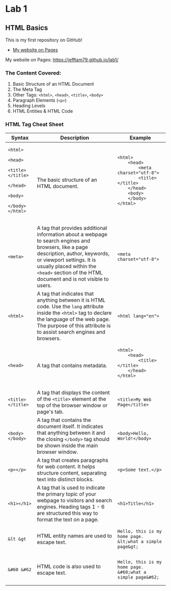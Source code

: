 # Lab 1
## HTML Basics

This is my first repository on GitHub!

- [My website on Pages](https://jefftam79.github.io/lab1/)

My website on Pages: https://jefftam79.github.io/lab1/

### The Content Covered:
1. Basic Structure of an HTML Document
2. The Meta Tag
3. Other Tags: `<html>`, `<head>`, `<title>`, `<body>`
4. Paragraph Elements (`<p>`)
5. Heading Levels
6. HTML Entities & HTML Code 

### HTML Tag Cheat Sheet
<table>
    <thead>
        <tr>
            <th>Syntax</th>
            <th>Description</th>
            <th>Example</th>
        </tr>
    </thead>
    <tbody>
        <tr>
            <td>
                <pre><code>&lt;html&gt;
    &lt;head&gt;
        &lt;title&gt;&lt;/title&gt;
    &lt;/head&gt;
    &lt;body&gt;
    &lt;/body&gt;
&lt;/html&gt;
                </code></pre>
            </td>
            <td>The basic structure of an HTML document.</td>
            <td>
                <pre><code>&lt;html&gt;
    &lt;head&gt;
        &lt;meta charset="utf-8"&gt;
        &lt;title&gt;&lt;/title&gt;
    &lt;/head&gt;
    &lt;body&gt;
    &lt;/body&gt;
&lt;/html&gt;
                </code></pre>
            </td>
        </tr>
        <tr>
            <td>
                <pre><code>&lt;meta&gt;</code></pre>
            </td>
            <td>A tag that provides additional information about a webpage to search engines and browsers, like a page description, author, keywords, or viewport settings. It is usually placed within the <code>&lt;head&gt;</code> section of the HTML document and is not visible to users.</td>
            <td>
                <pre><code>&lt;meta charset="utf-8"&gt;</code></pre>
            </td>
        </tr>
        <tr>
            <td>
                <pre><code>&lt;html&gt;</code></pre>
            </td>
            <td>A tag that indicates that anything between it is HTML code. Use the <code>lang</code> attribute inside the <code>&lt;html&gt;</code> tag to declare the language of the web page. The purpose of this attribute is to assist search engines and browsers.</td>
            <td>
                <pre><code>&lt;html lang="en"&gt;</code></pre>
            </td>
        </tr>
        <tr>
            <td>
                <pre><code>&lt;head&gt;</code></pre>
            </td>
            <td>A tag that contains metadata.</td>
            <td>
                <pre><code>&lt;html&gt;
    &lt;head&gt;
        &lt;title&gt;&lt;/title&gt;
    &lt;/head&gt;
&lt;/html&gt;
                </code></pre>
            </td>
        </tr>
        <tr>
            <td>
                <pre><code>&lt;title&gt;&lt;/title&gt;</code></pre>
            </td>
            <td>A tag that displays the content of the <code>&lt;title&gt;</code> element at the top of the browser window or page's tab.</td>
            <td>
                <pre><code>&lt;title&gt;My Web Page&lt;/title&gt;</code></pre>
            </td>
        </tr>
        <tr>
            <td>
                <pre><code>&lt;body&gt;&lt;/body&gt;</code></pre>
            </td>
            <td>A tag that contains the document itself. It indicates that anything between it and the closing <code>&lt;/body&gt;</code> tag should be shown inside the main browser window.</td>
            <td>
                <pre><code>&lt;body&gt;Hello, World!&lt;/body&gt;</code></pre>
            </td>
        </tr>
        <tr>
            <td>
                <pre><code>&lt;p&gt;&lt;/p&gt;</code></pre>
            </td>
            <td>A tag that creates paragraphs for web content. It helps structure content, separating text into distinct blocks.</td>
            <td>
                <pre><code>&lt;p&gt;Some text.&lt;/p&gt;</code></pre>
            </td>
        </tr>
        <tr>
            <td>
                <pre><code>&lt;h1&gt;&lt;/h1&gt;</code></pre>
            </td>
            <td>A tag that is used to indicate the primary topic of your webpage to visitors and search engines. Heading tags 1 - 6 are structured this way to format the text on a page.</td>
            <td>
                <pre><code>&lt;h1&gt;Title&lt;/h1&gt;</code></pre>
            </td>
        </tr>
        <tr>
            <td>
                <pre><code>&amp;lt &amp;gt</code></pre>
            </td>
            <td>HTML entity names are used to escape text.</td>
            <td>
                <pre><code>Hello, this is my home page. &amp;lt;what a simple page&amp;gt;</code></pre>
            </td>
        </tr>
        <tr>
            <td>
                <pre><code>&amp;#60 &amp;#62</code></pre>
            </td>
            <td>HTML code is also used to escape text.</td>
            <td>
                <pre><code>Hello, this is my home page. &amp;#60;what a simple page&amp;#62;</code></pre>
            </td>
        </tr>
    </tbody>
</table>

